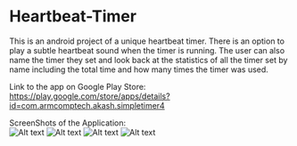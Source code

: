 # Heartbeat-Timer
This is an android project of a unique heartbeat timer.
There is an option to play a subtle heartbeat sound when the timer is running.
The user can also name the timer they set and look back at the statistics of all the timer set by name including the total time and how many times the timer was used.

Link to the app on Google Play Store: https://play.google.com/store/apps/details?id=com.armcomptech.akash.simpletimer4

ScreenShots of the Application:
<br>
![Alt text](https://github.com/akashmagnadia/Heartbeat-Timer/blob/master/Screenshots/Screenshot_20200618-201700.jpg)
![Alt text](https://github.com/akashmagnadia/Heartbeat-Timer/blob/master/Screenshots/Screenshot_20200618-235229.jpg)
![Alt text](https://github.com/akashmagnadia/Heartbeat-Timer/blob/master/Screenshots/Screenshot_20200618-235241.jpg)
![Alt text](https://github.com/akashmagnadia/Heartbeat-Timer/blob/master/Screenshots/Screenshot_20200618-235250.jpg)
